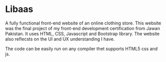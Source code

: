 # Libaas

A fully functional front-end website of an online clothing store. This website was the final project of my front-end development certification from Jawan Pakistan. It uses
HTML, CSS, Javascript and Bootstrap library. The website also reflecsts on the UI and UX understanding I have.

The code can be easily run on any compiler thet supports HTML5 css and js.
